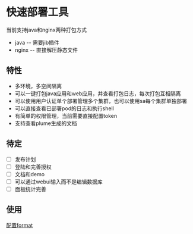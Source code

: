 # 快速部署工具

当前支持java和nginx两种打包方式

* java -- 需要jib插件
* nginx -- 直接解压静态文件

## 特性

* 多环境，多空间隔离
* 可以一键打包java应用和web应用，并查看打包日志，每次打包互相隔离
* 可以使用用户认证单个部署管理多个集群，也可以使用sa每个集群单独部署
* 可以直接查看已部署pod的日志和执行shell
* 有简单的权限管理，当前需要直接配置token
* 支持查看plume生成的文档

## 待定

* [ ] 发布计划
* [ ] 登陆和完善授权
* [ ] 文档和demo
* [ ] 可以通过webui输入而不是编辑数据库
* [ ] 面板统计完善

## 使用

[配置format](doc/example/format_info.json)